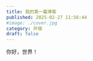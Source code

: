 ```yaml
---
title: 我的第一篇博客
published: 2025-02-27 11:56:44
#image: ./cover.jpg
category: 开端
draft: false
---
```


你好，世界！
